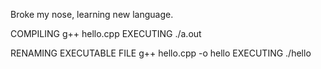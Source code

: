 Broke my nose, learning new language.

COMPILING
g++ hello.cpp
EXECUTING
./a.out

RENAMING EXECUTABLE FILE
g++ hello.cpp -o hello
EXECUTING
./hello
